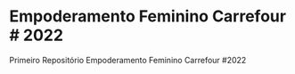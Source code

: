 # Empoderamento Feminino Carrefour # 2022
 Primeiro Repositório Empoderamento Feminino Carrefour #2022
